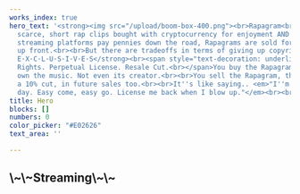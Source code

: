 ```yaml
---
works_index: true
hero_text: '<strong><img src="/upload/boom-box-400.png"><br>Rapagram<br></strong>Provably
  scarce, short rap clips bought with cryptocurrency for enjoyment AND investment.<br><br>Music
  streaming platforms pay pennies down the road, Rapagrams are sold for lump sums
  up front.<br><br>But there are tradeoffs in terms of giving up copyrights.<br><br><strong>R·A·P·A·G·R·A·M
  E·X·C·L·U·S·I·V·E·S</strong><br><span style="text-decoration: underline;">Exclusive
  Rights. Perpetual License. Resale Cut.<br></span>You buy the Rapagram. Only you
  own the music. Not even its creator.<br><br>You sell the Rapagram, the creator takes
  a 10% cut, in future sales too.<br><br>It''s like saying.. <em>"I''m original all
  day. Easy come, easy go. License me back when I blow up."</em><br><br><br><br>'
title: Hero
blocks: []
numbers: 0
color_picker: "#E02626"
text_area: ''

---
```

<Hero :text="$page.frontmatter.hero_text" />
<WorksList />

<h2>\~\~Streaming\~\~</h2>